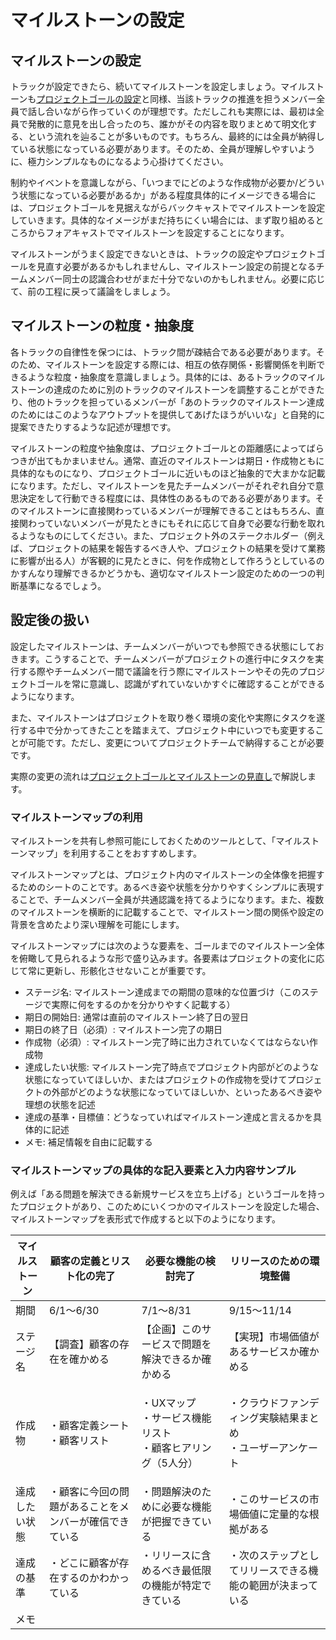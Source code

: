 # マイルストーンの設定

## マイルストーンの設定

トラックが設定できたら、続いてマイルストーンを設定しましょう。マイルストーンも[プロジェクトゴールの設定](../../v3.2/practices/project\_goals.md)と同様、当該トラックの推進を担うメンバー全員で話し合いながら作っていくのが理想です。ただしこれも実際には、最初は全員で発散的に意見を出し合ったのち、誰かがその内容を取りまとめて明文化する、という流れを辿ることが多いものです。もちろん、最終的には全員が納得している状態になっている必要があります。そのため、全員が理解しやすいように、極力シンプルなものになるよう心掛けてください。

制約やイベントを意識しながら、「いつまでにどのような作成物が必要か/どういう状態になっている必要があるか」がある程度具体的にイメージできる場合には、プロジェクトゴールを見据えながらバックキャストでマイルストーンを設定していきます。具体的なイメージがまだ持ちにくい場合には、まず取り組めるところからフォアキャストでマイルストーンを設定することになります。

マイルストーンがうまく設定できないときは、トラックの設定やプロジェクトゴールを見直す必要があるかもしれませんし、マイルストーン設定の前提となるチームメンバー同士の認識合わせがまだ十分でないのかもしれません。必要に応じて、前の工程に戻って議論をしましょう。

## マイルストーンの粒度・抽象度

各トラックの自律性を保つには、トラック間が疎結合である必要があります。そのため、マイルストーンを設定する際には、相互の依存関係・影響関係を判断できるような粒度・抽象度を意識しましょう。具体的には、あるトラックのマイルストーンの達成のために別のトラックのマイルストーンを調整することができたり、他のトラックを担っているメンバーが「あのトラックのマイルストーン達成のためにはこのようなアウトプットを提供してあげたほうがいいな」と自発的に提案できたりするような記述が理想です。

マイルストーンの粒度や抽象度は、プロジェクトゴールとの距離感によってばらつきが出てもかまいません。通常、直近のマイルストーンは期日・作成物ともに具体的なものになり、プロジェクトゴールに近いものほど抽象的で大まかな記載になります。ただし、マイルストーンを見たチームメンバーがそれぞれ自分で意思決定をして行動できる程度には、具体性のあるものである必要があります。そのマイルストーンに直接関わっているメンバーが理解できることはもちろん、直接関わっていないメンバーが見たときにもそれに応じて自身で必要な行動を取れるようなものにしてください。また、プロジェクト外のステークホルダー（例えば、プロジェクトの結果を報告するべき人や、プロジェクトの結果を受けて業務に影響が出る人）が客観的に見たときに、何を作成物として作ろうとしているのかすんなり理解できるかどうかも、適切なマイルストーン設定のための一つの判断基準になるでしょう。

## 設定後の扱い

設定したマイルストーンは、チームメンバーがいつでも参照できる状態にしておきます。こうすることで、チームメンバーがプロジェクトの進行中にタスクを実行する際やチームメンバー間で議論を行う際にマイルストーンやその先のプロジェクトゴールを常に意識し、認識がずれていないかすぐに確認することができるようになります。

また、マイルストーンはプロジェクトを取り巻く環境の変化や実際にタスクを遂行する中で分かってきたことを踏まえて、プロジェクト中にいつでも変更することが可能です。ただし、変更についてプロジェクトチームで納得することが必要です。

実際の変更の流れは[プロジェクトゴールとマイルストーンの見直し](../../v3.2/practices/reviewing\_project\_goals\_and\_milestones.md)で解説します。

### マイルストーンマップの利用

マイルストーンを共有し参照可能にしておくためのツールとして、「マイルストーンマップ」を利用することをおすすめします。

マイルストーンマップとは、プロジェクト内のマイルストーンの全体像を把握するためのシートのことです。あるべき姿や状態を分かりやすくシンプルに表現することで、チームメンバー全員が共通認識を持てるようになります。また、複数のマイルストーンを横断的に記載することで、マイルストーン間の関係や設定の背景を含めたより深い理解を可能にします。

マイルストーンマップには次のような要素を、ゴールまでのマイルストーン全体を俯瞰して見られるような形で盛り込みます。各要素はプロジェクトの変化に応じて常に更新し、形骸化させないことが重要です。

* ステージ名: マイルストーン達成までの期間の意味的な位置づけ（このステージで実際に何をするのかを分かりやすく記載する）
* 期日の開始日: 通常は直前のマイルストーン終了日の翌日
* 期日の終了日（必須）: マイルストーン完了の期日
* 作成物（必須）: マイルストーン完了時に出力されていなくてはならない作成物
* 達成したい状態: マイルストーン完了時点でプロジェクト内部がどのような状態になっていてほしいか、またはプロジェクトの作成物を受けてプロジェクトの外部がどのような状態になっていてほしいか、といったあるべき姿や理想の状態を記述
* 達成の基準・目標値：どうなっていればマイルストーン達成と言えるかを具体的に記述
* メモ: 補足情報を自由に記載する

### マイルストーンマップの具体的な記入要素と入力内容サンプル

例えば「ある問題を解決できる新規サービスを立ち上げる」というゴールを持ったプロジェクトがあり、このためにいくつかのマイルストーンを設定した場合、マイルストーンマップを表形式で作成すると以下のようになります。

| マイルストーン | 顧客の定義とリスト化の完了               | 必要な機能の検討完了                                   | リリースのための環境整備                             |
| ------- | --------------------------- | -------------------------------------------- | ---------------------------------------- |
| 期間      | 6/1〜6/30                    | 7/1〜8/31                                     | 9/15〜11/14                               |
| ステージ名   | 【調査】顧客の存在を確かめる              | 【企画】このサービスで問題を解決できるか確かめる                     | 【実現】市場価値があるサービスか確かめる                     |
| 作成物     | <p>・顧客定義シート<br>・顧客リスト</p>   | <p>・UXマップ<br>・サービス機能リスト<br>・顧客ヒアリング（5人分）</p> | <p>・クラウドファンディング実験結果まとめ<br>・ユーザーアンケート</p> |
| 達成したい状態 | ・顧客に今回の問題があることをメンバーが確信できている | ・問題解決のために必要な機能が把握できている                       | ・このサービスの市場価値に定量的な根拠がある                   |
| 達成の基準   | ・どこに顧客が存在するのかわかっている         | ・リリースに含めるべき最低限の機能が特定できている                    | ・次のステップとしてリリースできる機能の範囲が決まっている            |
| メモ      |                             |                                              |                                          |
